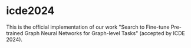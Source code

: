 # icde2024
This is the official implementation of our work "Search to Fine-tune Pre-trained Graph Neural Networks for Graph-level Tasks" (accepted by ICDE 2024).
